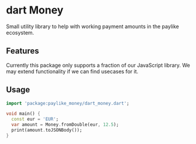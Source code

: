 # dart Money

Small utility library to help with working payment amounts in the paylike ecosystem.

## Features

Currently this package only supports a fraction of our JavaScript library. We may extend
 functionality if we can find usecases for it.

## Usage

```dart
import 'package:paylike_money/dart_money.dart';

void main() {
  const eur = 'EUR';
  var amount = Money.fromDouble(eur, 12.5);
  print(amount.toJSONBody());
}
```
